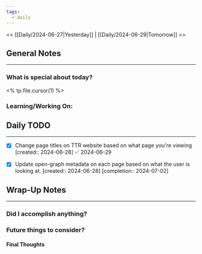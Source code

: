 ```yaml
---
tags:
  - daily
---
```

<< [[Daily/2024-06-27|Yesterday]] |  [[Daily/2024-06-29|Tomorrow]] >>

## General Notes
---
### What is special about today?
<% tp.file.cursor(1) %>

### Learning/Working On:



## Daily TODO
---
- [x] Change page titles on TTR website based on what page you're viewing  [created:: 2024-06-28] ✅ 2024-06-29
- [x] Update open-graph metadata on each page based on what the user is looking at.  [created:: 2024-06-28]  [completion:: 2024-07-02]



## Wrap-Up Notes
---
### Did I accomplish anything?
### Future things to consider?
#### Final Thoughts

